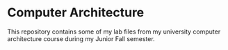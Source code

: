 # Computer Architecture
This repository contains some of my lab files from my university computer architecture course during my Junior Fall semester.
